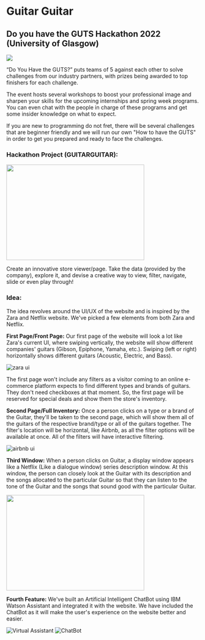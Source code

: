 # Guitar Guitar

## Do you have the GUTS Hackathon 2022 (University of Glasgow)

<img src="https://github.com/paulbeka/guitar-guitar/blob/readme/DYHTG_2022_-_Banner.png">

“Do You Have the GUTS?” puts teams of 5 against each other to solve challenges from our industry partners, with prizes being awarded to top finishers for each challenge.

The event hosts several workshops to boost your professional image and sharpen your skills for the upcoming internships and spring week programs. You can even chat with the people in charge of these programs and get some insider knowledge on what to expect.

If you are new to programming do not fret, there will be several challenges that are beginner friendly and we will run our own "How to have the GUTS" in order to get you prepared and ready to face the challenges.

### Hackathon Project (GUITARGUITAR): 

<img src="https://github.com/paulbeka/guitar-guitar/blob/readme/guitarguitar.jpg" width=360 height=250>

Create an innovative store viewer/page. Take the data (provided by the company), explore it, and devise a creative way to view, filter, navigate, slide or even play through!

### Idea:

The idea revolves around the UI/UX of the website and is inspired by the Zara and Netflix website. We've picked a few elements from both Zara and Netflix. 

**First Page/Front Page:** Our first page of the website will look a lot like Zara's current UI, where swiping vertically, the website will show different companies' guitars (Gibson, Epiphone, Yamaha, etc.). Swiping (left or right) horizontally shows different guitars (Acoustic, Electric, and Bass). 

![zara ui](https://github.com/paulbeka/guitar-guitar/blob/readme/zara-ui.gif)

The first page won't include any filters as a visitor coming to an online e-commerce platform expects to find different types and brands of guitars. They don't need checkboxes at that moment. So, the first page will be reserved for special deals and show them the store's inventory.

**Second Page/Full Inventory:** Once a person clicks on a type or a brand of the Guitar, they'll be taken to the second page, which will show them all of the guitars of the respective brand/type or all of the guitars together. The filter's location will be horizontal, like Airbnb, as all the filter options will be available at once. All of the filters will have interactive filtering.

![airbnb ui](https://github.com/paulbeka/guitar-guitar/blob/readme/airbnb.png)

**Third Window:** When a person clicks on Guitar, a display window appears like a Netflix (Like a dialogue window) series description window. At this window, the person can closely look at the Guitar with its description and the songs allocated to the particular Guitar so that they can listen to the tone of the Guitar and the songs that sound good with the particular Guitar.

<img align="center" src="https://github.com/paulbeka/guitar-guitar/blob/readme/netflix.png" width=360 height=250 />

**Fourth Feature:** We've built an Artificial Intelligent ChatBot using IBM Watson Assistant and integrated it with the website. We have included the ChatBot as it will make the user's experience on the website better and easier.

![Virtual Assistant](https://github.com/paulbeka/guitar-guitar/blob/readme/guitar-assistant1.gif) ![ChatBot](https://github.com/paulbeka/guitar-guitar/blob/readme/guitar-assistant2.gif)
